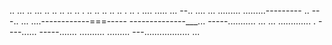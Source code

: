 .. ... .. ... .. .. .. .. .. . .. .. .. .. .. . .. . .... 
..... ...
--.. ....
... 
.........
.........---------
.. 
---.. 
... ....------------===-----
--------------___... 
-----........... 
... ... ............. . ----...... -----....... 
.......... 
......... 
---.................. 
... 
